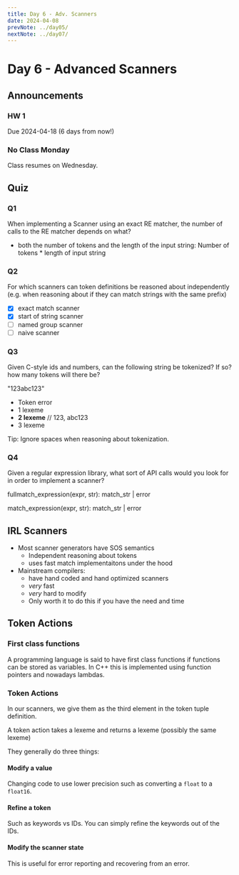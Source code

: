 ```yaml
---
title: Day 6 - Adv. Scanners
date: 2024-04-08
prevNote: ../day05/
nextNote: ../day07/
---
```


# Day 6 - Advanced Scanners

## Announcements

### HW 1

Due 2024-04-18 (6 days from now!)

### No Class Monday

Class resumes on Wednesday.

## Quiz

### Q1

When implementing a Scanner using an exact RE matcher, the number of calls to the RE matcher depends on what?

- both the number of tokens and the length of the input string: Number of tokens \* length of input string

### Q2

For which scanners can token definitions be reasoned about independently (e.g. when reasoning about if they can match strings with the same prefix)

- [x] exact match scanner
- [x] start of string scanner
- [ ] named group scanner
- [ ] naive scanner

### Q3

Given C-style ids and numbers, can the following string be tokenized? If so? how many tokens will there be?

"123abc123"

- Token error
- 1 lexeme
- **2 lexeme** // 123, abc123
- 3 lexeme

Tip: Ignore spaces when reasoning about tokenization.

### Q4

Given a regular expression library, what sort of API calls would you look for in order to implement a scanner?

fullmatch_expression(expr, str): match_str | error

match_expression(expr, str): match_str | error

## IRL Scanners

- Most scanner generators have SOS semantics
  - Independent reasoning about tokens
  - uses fast match implementaitons under the hood
- Mainstream compilers:
  - have hand coded and hand optimized scanners
  - _very_ fast
  - _very_ hard to modify
  - Only worth it to do this if you have the need and time

## Token Actions

### First class functions

A programming language is said to have first class functions if functions can be stored as variables. In C++ this is implemented using function pointers and nowadays lambdas.

### Token Actions

In our scanners, we give them as the third element in the token tuple definition.

A token action takes a lexeme and returns a lexeme (possibly the same lexeme)

They generally do three things:

#### Modify a value

Changing code to use lower precision such as converting a `float` to a `float16`.

#### Refine a token

Such as keywords vs IDs. You can simply refine the keywords out of the IDs.

#### Modify the scanner state

This is useful for error reporting and recovering from an error.
